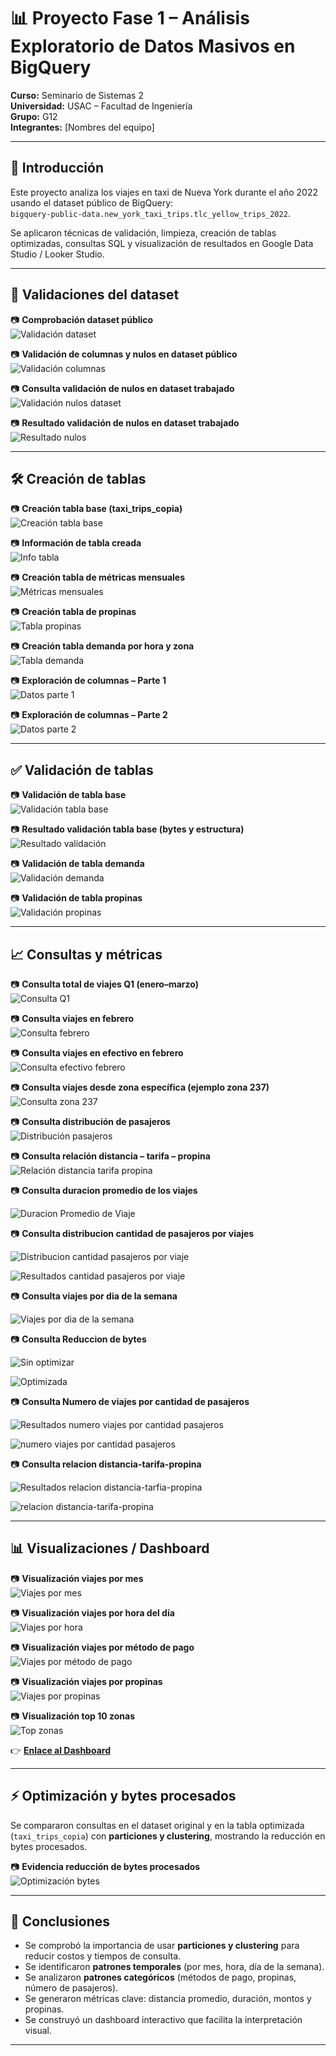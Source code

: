 # 📊 Proyecto Fase 1 – Análisis Exploratorio de Datos Masivos en BigQuery
**Curso:** Seminario de Sistemas 2  
**Universidad:** USAC – Facultad de Ingeniería  
**Grupo:** G12  
**Integrantes:** [Nombres del equipo]

---

## 📌 Introducción
Este proyecto analiza los viajes en taxi de Nueva York durante el año 2022 usando el dataset público de BigQuery:  
`bigquery-public-data.new_york_taxi_trips.tlc_yellow_trips_2022`.

Se aplicaron técnicas de validación, limpieza, creación de tablas optimizadas, consultas SQL y visualización de resultados en Google Data Studio / Looker Studio.

---

## 🔎 Validaciones del dataset

📷 **Comprobación dataset público**  
![Validación dataset](imagenes/comprobacion-dataset-publico.png)

📷 **Validación de columnas y nulos en dataset público**  
![Validación columnas](imagenes/validacion-datos-dataset-publico.png)

📷 **Consulta validación de nulos en dataset trabajado**  
![Validación nulos dataset](imagenes/Validacion-datos-nulos-dataset.png)

📷 **Resultado validación de nulos en dataset trabajado**  
![Resultado nulos](imagenes/resultado-datos-nulos-dataset.png)

---

## 🛠️ Creación de tablas

📷 **Creación tabla base (taxi_trips_copia)**  
![Creación tabla base](imagenes/creacion_tabla_base.jpg)

📷 **Información de tabla creada**  
![Info tabla](imagenes/informacion-creacion-tabla.jpg)

📷 **Creación tabla de métricas mensuales**  
![Métricas mensuales](imagenes/creacion-tabla-metrica-mensual.jpg)

📷 **Creación tabla de propinas**  
![Tabla propinas](imagenes/creacion-tabla-propinas.png)

📷 **Creación tabla demanda por hora y zona**  
![Tabla demanda](imagenes/creacion-tabla-demanda-hora-zona.png)

📷 **Exploración de columnas – Parte 1**  
![Datos parte 1](imagenes/datos-1.png)

📷 **Exploración de columnas – Parte 2**  
![Datos parte 2](imagenes/datos-2.png)

---

## ✅ Validación de tablas

📷 **Validación de tabla base**  
![Validación tabla base](imagenes/validacion-tabla-base.jpg)

📷 **Resultado validación tabla base (bytes y estructura)**  
![Resultado validación](imagenes/resultado-validacion-tabla-base.jpg)

📷 **Validación de tabla demanda**  
![Validación demanda](imagenes/validacion-tabla-demanda.png)

📷 **Validación de tabla propinas**  
![Validación propinas](imagenes/validacion-tabla-propinas.png)

---

## 📈 Consultas y métricas

📷 **Consulta total de viajes Q1 (enero–marzo)**  
![Consulta Q1](imagenes/2.png)

📷 **Consulta viajes en febrero**  
![Consulta febrero](imagenes/3.png)

📷 **Consulta viajes en efectivo en febrero**  
![Consulta efectivo febrero](imagenes/4.png)

📷 **Consulta viajes desde zona específica (ejemplo zona 237)**  
![Consulta zona 237](imagenes/5.png)

📷 **Consulta distribución de pasajeros**  
![Distribución pasajeros](imagenes/11.png)

📷 **Consulta relación distancia – tarifa – propina**  
![Relación distancia tarifa propina](imagenes/12.png)

📷 **Consulta duracion promedio de los viajes**

![Duracion Promedio de Viaje](imagenes/13.png)

📷 **Consulta distribucion cantidad de pasajeros por viajes**

![Distribucion cantidad pasajeros por viaje](imagenes/15.png)

![Resultados cantidad pasajeros por viaje](imagenes/16.png)

📷 **Consulta viajes por dia de la semana**

![Viajes por dia de la semana](imagenes/17.png)

📷 **Consulta Reduccion de bytes**

![Sin optimizar](imagenes/18.png)

![Optimizada](imagenes/23.png)

📷 **Consulta Numero de viajes por cantidad de pasajeros**

![Resultados numero viajes por cantidad pasajeros](imagenes/19.png)

![numero viajes por cantidad pasajeros](imagenes/20.png)

📷 **Consulta relacion distancia-tarifa-propina**

![Resultados relacion distancia-tarfia-propina](imagenes/21.png)

![relacion distancia-tarifa-propina](imagenes/22.png)

---

## 📊 Visualizaciones / Dashboard

📷 **Visualización viajes por mes**  
![Viajes por mes](imagenes/1.png)

📷 **Visualización viajes por hora del día**  
![Viajes por hora](imagenes/7.png)

📷 **Visualización viajes por método de pago**  
![Viajes por método de pago](imagenes/8.png)

📷 **Visualización viajes por propinas**  
![Viajes por propinas](imagenes/9.png)

📷 **Visualización top 10 zonas**  
![Top zonas](imagenes/6.png)

👉 **[Enlace al Dashboard](imagenes/URL_DEL_DASHBOARD)**

---

## ⚡ Optimización y bytes procesados

Se compararon consultas en el dataset original y en la tabla optimizada (`taxi_trips_copia`) con **particiones y clustering**, mostrando la reducción en bytes procesados.

📷 **Evidencia reducción de bytes procesados**  
![Optimización bytes](imagenes/resultado-validacion-tabla-base.jpg)

---

## 📜 Conclusiones
- Se comprobó la importancia de usar **particiones y clustering** para reducir costos y tiempos de consulta.  
- Se identificaron **patrones temporales** (por mes, hora, día de la semana).  
- Se analizaron **patrones categóricos** (métodos de pago, propinas, número de pasajeros).  
- Se generaron métricas clave: distancia promedio, duración, montos y propinas.  
- Se construyó un dashboard interactivo que facilita la interpretación visual.  

---
